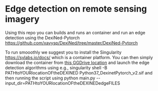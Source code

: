 # Edge detection on remote sensing imagery

Using this repo you can builds and runs an container and run an edge detection using the DexiNed-Pytorch https://github.com/xavysp/DexiNed/tree/master/DexiNed-Pytorch

To run smooothly we suggest you to install the Singularity https://sylabs.io/docs/ which is a container platform. You  can then simply download the container from [this GGDrive location](https://www.google.com)  and launch the edge detection algorithms using e.g., singularity shell -B PATHtoYOURlocationOFtheDEXINED Python37_DexinetPytorch_v2.sif and then running the script using python main.py --input_dir=PATHtoYOURlocationOFtheDEXINEDedgeFILES

